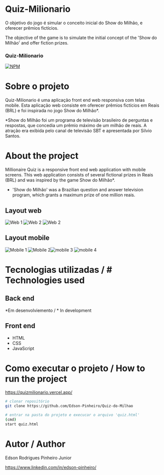 # Quiz-Milionario
O objetivo do jogo é simular o conceito inicial do Show do Milhão, e oferecer prêmios fictícios. 

The objective of the game is to simulate the initial concept of the 'Show do Milhão' and offer fiction prizes.

### Quiz-Milionario
[![NPM](https://img.shields.io/npm/l/react)](https://github.com/Edson-Pinheiro/Quiz-do-Milhao/blob/master/LICENSE) 


# Sobre o projeto
Quiz-Milionario é uma aplicação front end web responsiva com telas mobile.
Esta aplicação web consiste em oferecer prêmios fictícios em Reais (BRL) e foi inspirada no jogo Show do Milhão*. 

*Show do Milhão foi um programa de televisão brasileiro de perguntas e respostas, que concedia um prêmio máximo de um milhão de reais. A atração era exibida pelo canal de televisão SBT e apresentada por Silvio Santos.   

# About the project
Millionaire Quiz is a responsive front end web application with mobile screens.
This web application consists of several fictional prizes in Reais (BRL) and was inspired by the game Show do Milhão*.
 
* 'Show do Milhão' was a Brazilian question and answer television program, which grants a maximum prize of one million reais.

## Layout web
![Web 1](Screenshots/w01.PNG)
![Web 2](Screenshots/w02.PNG)
![Web 2](Screenshots/w03.PNG)

## Layout mobile
![Mobile 1](Screenshots/01.jpeg) ![Mobile 2](Screenshots/02.jpeg)![mobile 3](Screenshots/03.jpeg) ![mobile 4](Screenshots/04.jpeg)

# Tecnologias utilizadas / # Technologies used

## Back end
*Em desenvolviemento / * In development

## Front end
- HTML
- CSS
- JavaScript

# Como executar o projeto / How to run the project

https://quizmilionario.vercel.app/

```bash
# clonar repositório
git clone https://github.com/Edson-Pinheiro/Quiz-do-Milhao

# entrar na pasta do projeto e execucar o arquivo 'quiz.html'
(cmd)
start quiz.html
```

# Autor / Author

Edson Rodrigues Pinheiro Junior

https://www.linkedin.com/in/edson-pinheiro/

